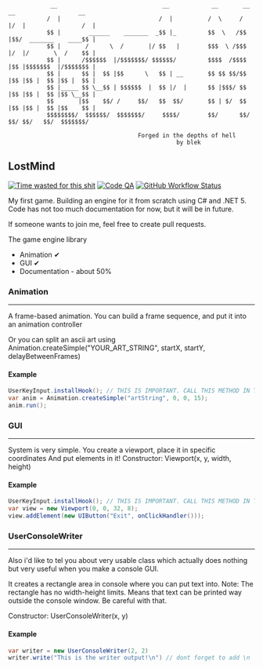 ```
            __                              __            __       __  __                  __ 
           /  |                            /  |          /  \     /  |/  |                /  |
           $$ |        ______    _______  _$$ |_         $$  \   /$$ |$$/  _______    ____$$ |
           $$ |       /      \  /       |/ $$   |        $$$  \ /$$$ |/  |/       \  /    $$ |
           $$ |      /$$$$$$  |/$$$$$$$/ $$$$$$/         $$$$  /$$$$ |$$ |$$$$$$$  |/$$$$$$$ |
           $$ |      $$ |  $$ |$$      \   $$ | __       $$ $$ $$/$$ |$$ |$$ |  $$ |$$ |  $$ |
           $$ |_____ $$ \__$$ | $$$$$$  |  $$ |/  |      $$ |$$$/ $$ |$$ |$$ |  $$ |$$ \__$$ |
           $$       |$$    $$/ /     $$/   $$  $$/       $$ | $/  $$ |$$ |$$ |  $$ |$$    $$ |
           $$$$$$$$/  $$$$$$/  $$$$$$$/     $$$$/        $$/      $$/ $$/ $$/   $$/  $$$$$$$/

                                     Forged in the depths of hell
                                                by blek
```
## LostMind
[![Time wasted for this shit](https://wakatime.com/badge/github/b1ek/LostMindGame.svg?style=plastic)](https://wakatime.com/badge/github/b1ek/LostMindGame)
[![Code QA](https://img.shields.io/codefactor/grade/github/b1ek/LostMindGame?label=Code%20quality&style=plastic)](https://www.codefactor.io/repository/github/b1ek/lostmindgame)
[![GitHub Workflow Status](https://img.shields.io/github/workflow/status/b1ek/LostMindGame/.NET%20Core%20Desktop?style=plastic)](https://github.com/b1ek/LostMindGame/actions)

My first game. Building an engine for it from scratch
using C# and .NET 5.
Code has not too much documentation for now, but it will be in future.

If someone wants to join me, feel free to create pull requests.

The game engine library
 - Animation ✔
 - GUI ✔
 - Documentation - about 50%
 
### Animation
---
A frame-based animation.
You can build a frame sequence, and put it into an animation controller

Or you can split an ascii art using Animation.createSimple("YOUR_ART_STRING", startX, startY, delayBetweenFrames)

#### Example
```cs
UserKeyInput.installHook(); // THIS IS IMPORTANT. CALL THIS METHOD IN THE FIRST LINES OF YOUR START POINT
var anim = Animation.createSimple("artString", 0, 0, 15);
anim.run();
```

### GUI
---
System is very simple.
You create a viewport, place it in specific coordinates
And put elements in it!
Constructor: Viewport(x, y, width, height)


#### Example
```cs
UserKeyInput.installHook(); // THIS IS IMPORTANT. CALL THIS METHOD IN THE FIRST LINES OF YOUR START POINT
var view = new Viewport(0, 0, 32, 8);
view.addElement(new UIButton("Exit", onClickHandler()));
```

### UserConsoleWriter
---
Also i'd like to tel you about very usable class
which actually does nothing but very useful
when you make a console GUI.

It creates a rectangle area in console
where you can put text into.
Note: The rectangle has no width-height limits.
Means that text can be printed way outside the console window.
Be careful with that.

Constructor: UserConsoleWriter(x, y)

#### Example
```cs
var writer = new UserConsoleWriter(2, 2)
writer.write("This is the writer output!\n") // dont forget to add \n
```
